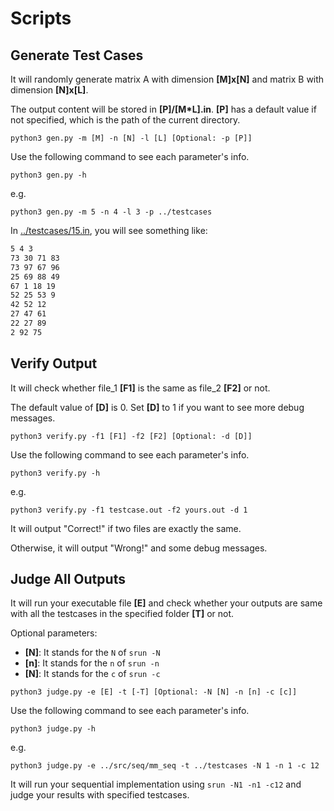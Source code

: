 # Scripts

## Generate Test Cases

It will randomly generate matrix A with dimension **[M]x[N]** and matrix B with dimension **[N]x[L]**.

The output content will be stored in **[P]/[M*L].in**. **[P]** has a default value if not specified, which is the path of the current directory.

```shell
python3 gen.py -m [M] -n [N] -l [L] [Optional: -p [P]]
```

Use the following command to see each parameter's info.

```shell
python3 gen.py -h
```

e.g.

```shell
python3 gen.py -m 5 -n 4 -l 3 -p ../testcases
```

In [../testcases/15.in](../testcases/), you will see something like:

```txt
5 4 3
73 30 71 83 
73 97 67 96 
25 69 88 49 
67 1 18 19 
52 25 53 9 
42 52 12 
27 47 61 
22 27 89 
2 92 75 
```

## Verify Output

It will check whether file_1 **[F1]** is the same as file_2 **[F2]** or not.

The default value of **[D]** is 0. Set **[D]** to 1 if you want to see more debug messages.

```shell
python3 verify.py -f1 [F1] -f2 [F2] [Optional: -d [D]]
```

Use the following command to see each parameter's info.

```shell
python3 verify.py -h
```

e.g.

```shell
python3 verify.py -f1 testcase.out -f2 yours.out -d 1
```

It will output "Correct!" if two files are exactly the same.

Otherwise, it will output "Wrong!" and some debug messages.

## Judge All Outputs

It will run your executable file **[E]** and check whether your outputs are same with all the testcases in the specified folder **[T]** or not.

Optional parameters:

* **[N]**: It stands for the `N` of `srun -N`
* **[n]**: It stands for the `n` of `srun -n`
* **[N]**: It stands for the `c` of `srun -c`

```shell
python3 judge.py -e [E] -t [-T] [Optional: -N [N] -n [n] -c [c]]
```

Use the following command to see each parameter's info.

```shell
python3 judge.py -h
```

e.g.

```shell
python3 judge.py -e ../src/seq/mm_seq -t ../testcases -N 1 -n 1 -c 12
```

It will run your sequential implementation using `srun -N1 -n1 -c12` and judge your results with specified testcases.
